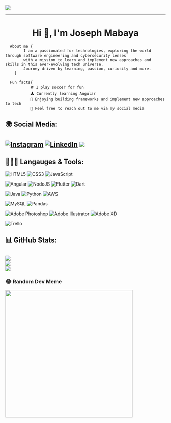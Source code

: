 ![](https://media.licdn.com/dms/image/D5616AQGMOmVDUz-v4g/profile-displaybackgroundimage-shrink_350_1400/0/1701560060411?e=1707350400&v=beta&t=JMzhE3Pdae23Fuuil-JB934thO-nXMzw26gYRS391Yw)

 --------------------------
<h1 align="center" font-family="Helvetica">Hi 👋,  I'm Joseph Mabaya</h1>

<!DOCTYPE html>
<html lang="en">
<head>
    <meta charset="UTF-8">
    <meta name="viewport" content="width=device-width, initial-scale=1.0">

      About me {
            I am a passionated for technologies, exploring the world through software engineering and cybersecurity lenses 
            with a mission to learn and implement new approaches and skills in this ever-evolving tech universe. 
            Journey driven by learning, passion, curiosity and more.
        }
</head>
<body>

      Fun facts{
               ⚽️ I play soccer for fun
               🕹️ Currently learning Angular
               🏁 Enjoying building frameworks and implement new approaches to tech
               📩 Feel free to reach out to me via my social media
</body>
</html>


## 🌍 Social Media:
[![Instagram](https://img.shields.io/badge/Instagram-%23E4405F.svg?logo=Instagram&logoColor=white)](https://instagram.com/joe_mabaya) 
[![LinkedIn](https://img.shields.io/badge/LinkedIn-%230077B5.svg?logo=linkedin&logoColor=white)](https://linkedin.com/in/joemabaya)
[![](https://visitcount.itsvg.in/api?id=mabayajoe&icon=1color=5)](https://visitcount.itsvg.in)
---


## 👨🏽‍💻 Langauges & Tools:

![HTML5](https://img.shields.io/badge/html5-%23E34F26.svg?style=for-the-badge&logo=html5&logoColor=white) 
![CSS3](https://img.shields.io/badge/css3-%231572B6.svg?style=for-the-badge&logo=css3&logoColor=white)
![JavaScript](https://img.shields.io/badge/javascript-%23323330.svg?style=for-the-badge&logo=javascript&logoColor=%23F7DF1E)

![Angular](https://img.shields.io/badge/angular-%23DD0031.svg?style=for-the-badge&logo=angular&logoColor=white)
![NodeJS](https://img.shields.io/badge/node.js-6DA55F?style=for-the-badge&logo=node.js&logoColor=white) 
![Flutter](https://img.shields.io/badge/Flutter-%2302569B.svg?style=for-the-badge&logo=Flutter&logoColor=white)
![Dart](https://img.shields.io/badge/dart-%230175C2.svg?style=for-the-badge&logo=dart&logoColor=white) 

![Java](https://img.shields.io/badge/java-%23ED8B00.svg?style=for-the-badge&logo=openjdk&logoColor=white)
![Python](https://img.shields.io/badge/python-3670A0?style=for-the-badge&logo=python&logoColor=ffdd54) 
![AWS](https://img.shields.io/badge/AWS-%23FF9900.svg?style=for-the-badge&logo=amazon-aws&logoColor=white) 
 
![MySQL](https://img.shields.io/badge/mysql-%2300000f.svg?style=for-the-badge&logo=mysql&logoColor=white) 
![Pandas](https://img.shields.io/badge/pandas-%23150458.svg?style=for-the-badge&logo=pandas&logoColor=white) 

![Adobe Photoshop](https://img.shields.io/badge/adobe%20photoshop-%2331A8FF.svg?style=for-the-badge&logo=adobe%20photoshop&logoColor=white) 
![Adobe Illustrator](https://img.shields.io/badge/adobe%20illustrator-%23FF9A00.svg?style=for-the-badge&logo=adobe%20illustrator&logoColor=white) 
![Adobe XD](https://img.shields.io/badge/Adobe%20XD-470137?style=for-the-badge&logo=Adobe%20XD&logoColor=#FF61F6) 

![Trello](https://img.shields.io/badge/Trello-%23026AA7.svg?style=for-the-badge&logo=Trello&logoColor=white)

## 📊 GitHub Stats:
![](https://github-readme-stats.vercel.app/api?username=mabayajoe&theme=dark&hide_border=true&include_all_commits=false&count_private=true)<br/>
![](https://github-readme-streak-stats.herokuapp.com/?user=mabayajoe&theme=dark&hide_border=true)<br/>
![](https://github-readme-stats.vercel.app/api/top-langs/?username=mabayajoe&theme=dark&hide_border=true&include_all_commits=false&count_private=true&layout=compact)
---

### 😂 Random Dev Meme
<img src='https://randommeme-five.vercel.app/' style="height: 400px;"/>
